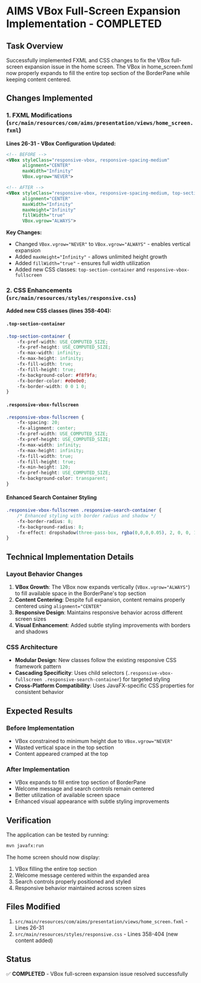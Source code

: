 # AIMS VBox Full-Screen Expansion Implementation - COMPLETED

## Task Overview
Successfully implemented FXML and CSS changes to fix the VBox full-screen expansion issue in the home screen. The VBox in home_screen.fxml now properly expands to fill the entire top section of the BorderPane while keeping content centered.

## Changes Implemented

### 1. FXML Modifications (`src/main/resources/com/aims/presentation/views/home_screen.fxml`)

**Lines 26-31 - VBox Configuration Updated:**
```xml
<!-- BEFORE -->
<VBox styleClass="responsive-vbox, responsive-spacing-medium" 
      alignment="CENTER" 
      maxWidth="Infinity"
      VBox.vgrow="NEVER">

<!-- AFTER -->
<VBox styleClass="responsive-vbox, responsive-spacing-medium, top-section-container, responsive-vbox-fullscreen" 
      alignment="CENTER" 
      maxWidth="Infinity"
      maxHeight="Infinity"
      fillWidth="true"
      VBox.vgrow="ALWAYS">
```

**Key Changes:**
- Changed `VBox.vgrow="NEVER"` to `VBox.vgrow="ALWAYS"` - enables vertical expansion
- Added `maxHeight="Infinity"` - allows unlimited height growth
- Added `fillWidth="true"` - ensures full width utilization
- Added new CSS classes: `top-section-container` and `responsive-vbox-fullscreen`

### 2. CSS Enhancements (`src/main/resources/styles/responsive.css`)

**Added new CSS classes (lines 358-404):**

#### `.top-section-container`
```css
.top-section-container {
    -fx-pref-width: USE_COMPUTED_SIZE;
    -fx-pref-height: USE_COMPUTED_SIZE;
    -fx-max-width: infinity;
    -fx-max-height: infinity;
    -fx-fill-width: true;
    -fx-fill-height: true;
    -fx-background-color: #f8f9fa;
    -fx-border-color: #e0e0e0;
    -fx-border-width: 0 0 1 0;
}
```

#### `.responsive-vbox-fullscreen`
```css
.responsive-vbox-fullscreen {
    -fx-spacing: 20;
    -fx-alignment: center;
    -fx-pref-width: USE_COMPUTED_SIZE;
    -fx-pref-height: USE_COMPUTED_SIZE;
    -fx-max-width: infinity;
    -fx-max-height: infinity;
    -fx-fill-width: true;
    -fx-fill-height: true;
    -fx-min-height: 120;
    -fx-pref-height: USE_COMPUTED_SIZE;
    -fx-background-color: transparent;
}
```

#### Enhanced Search Container Styling
```css
.responsive-vbox-fullscreen .responsive-search-container {
    /* Enhanced styling with border radius and shadow */
    -fx-border-radius: 8;
    -fx-background-radius: 8;
    -fx-effect: dropshadow(three-pass-box, rgba(0,0,0,0.05), 2, 0, 0, 1);
}
```

## Technical Implementation Details

### Layout Behavior Changes
1. **VBox Growth**: The VBox now expands vertically (`VBox.vgrow="ALWAYS"`) to fill available space in the BorderPane's top section
2. **Content Centering**: Despite full expansion, content remains properly centered using `alignment="CENTER"`
3. **Responsive Design**: Maintains responsive behavior across different screen sizes
4. **Visual Enhancement**: Added subtle styling improvements with borders and shadows

### CSS Architecture
- **Modular Design**: New classes follow the existing responsive CSS framework pattern
- **Cascading Specificity**: Uses child selectors (`.responsive-vbox-fullscreen .responsive-search-container`) for targeted styling
- **Cross-Platform Compatibility**: Uses JavaFX-specific CSS properties for consistent behavior

## Expected Results

### Before Implementation
- VBox constrained to minimum height due to `VBox.vgrow="NEVER"`
- Wasted vertical space in the top section
- Content appeared cramped at the top

### After Implementation
- VBox expands to fill entire top section of BorderPane
- Welcome message and search controls remain centered
- Better utilization of available screen space
- Enhanced visual appearance with subtle styling improvements

## Verification

The application can be tested by running:
```bash
mvn javafx:run
```

The home screen should now display:
1. VBox filling the entire top section
2. Welcome message centered within the expanded area
3. Search controls properly positioned and styled
4. Responsive behavior maintained across screen sizes

## Files Modified
1. `src/main/resources/com/aims/presentation/views/home_screen.fxml` - Lines 26-31
2. `src/main/resources/styles/responsive.css` - Lines 358-404 (new content added)

## Status
✅ **COMPLETED** - VBox full-screen expansion issue resolved successfully